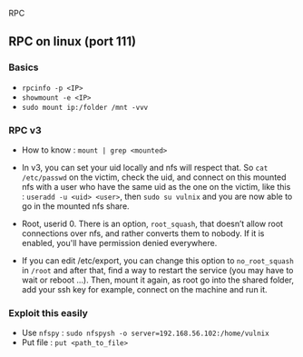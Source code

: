 RPC

## RPC on linux  (port 111)

### Basics

- ```rpcinfo -p <IP>```
- ```showmount -e <IP>```
- ```sudo mount ip:/folder /mnt -vvv```

### RPC v3

- How to know : `mount | grep <mounted>`

- In v3, you can set your uid locally and nfs will respect that. So ```cat /etc/passwd``` on the victim, check the uid, and connect on this mounted nfs with a user who have the same uid as the one on the victim, like this : `useradd -u <uid> <user>`, then `sudo su vulnix` and you are now able to go in the mounted nfs share.

- Root, userid 0. There is an option, ```root_squash```, that doesn’t allow root connections over nfs, and rather converts them to nobody. If it is enabled, you'll have permission denied everywhere. 

- If you can edit /etc/export, you can change this option to `no_root_squash` in `/root` and after that, find a way to restart the service (you may have to wait or reboot ...). Then, mount it again, as root go into the shared folder, add your ssh key for example, connect on the machine and run it.

### Exploit this easily

- Use `nfspy` : `sudo nfspysh -o server=192.168.56.102:/home/vulnix`
- Put file : `put <path_to_file>`





